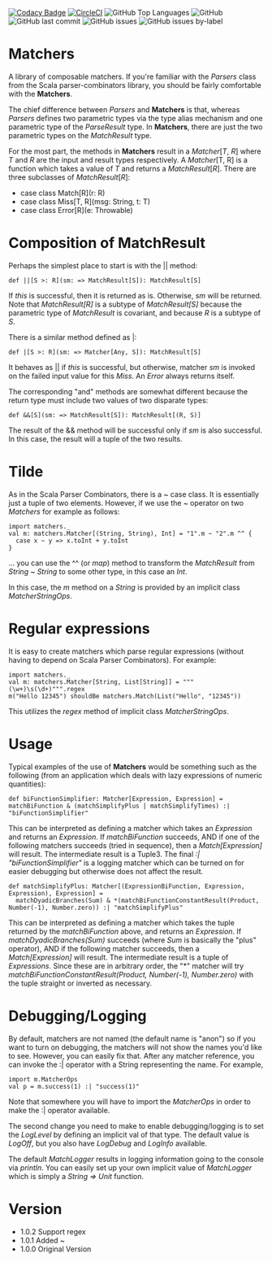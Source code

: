 [![Codacy Badge](https://app.codacy.com/project/badge/Grade/454847cac6214df8986ef2dec68e5049)](https://www.codacy.com/gh/rchillyard/Matchers/dashboard?utm_source=github.com&amp;utm_medium=referral&amp;utm_content=rchillyard/Matchers&amp;utm_campaign=Badge_Grade)
[![CircleCI](https://circleci.com/gh/rchillyard/Matchers.svg?style=svg)](https://circleci.com/gh/rchillyard/Matchers)
![GitHub Top Languages](https://img.shields.io/github/languages/top/rchillyard/Matchers)
![GitHub](https://img.shields.io/github/license/rchillyard/Matchers)
![GitHub last commit](https://img.shields.io/github/last-commit/rchillyard/Matchers)
![GitHub issues](https://img.shields.io/github/issues-raw/rchillyard/Matchers)
![GitHub issues by-label](https://img.shields.io/github/issues/rchillyard/Matchers/bug)

# Matchers
A library of composable matchers.
If you're familiar with the _Parsers_ class from the Scala parser-combinators library, you should be fairly
comfortable with the **Matchers**.

The chief difference between _Parsers_ and **Matchers** is that, whereas _Parsers_ defines two parametric types via
the type alias mechanism and one parametric type of the _ParseResult_ type.
In **Matchers**, there are just the two parametric types on the _MatchResult_ type.

For the most part, the methods in **Matchers** result in a _Matcher_[_T_, _R_] where _T_ and _R_ are the input and result types
respectively.
A _Matcher_[T, R] is a function which takes a value of _T_ and returns a _MatchResult_[_R_].
There are three subclasses of _MatchResult_[_R_]:
* case class Match[R](r: R)
* case class Miss[T, R](msg: String, t: T)
* case class Error[R](e: Throwable)

# Composition of MatchResult
Perhaps the simplest place to start is with the || method:

    def ||[S >: R](sm: => MatchResult[S]): MatchResult[S]

If _this_ is successful, then it is returned as is.
Otherwise, _sm_ will be returned.
Note that _MatchResult[R]_ is a subtype of _MatchResult[S]_ because the parametric type of _MatchResult_ is covariant,
and because _R_ is a subtype of _S_.

There is a similar method defined as |:

    def |[S >: R](sm: => Matcher[Any, S]): MatchResult[S]

It behaves as || if _this_ is successful, but otherwise, matcher _sm_ is invoked on the failed input value for this _Miss_.
An _Error_ always returns itself.

The corresponding "and" methods are somewhat different because the return
type must include two values of two disparate types:

    def &&[S](sm: => MatchResult[S]): MatchResult[(R, S)]

The result of the && method will be successful only if _sm_ is also successful.
In this case, the result will a tuple of the two results.

# Tilde
As in the Scala Parser Combinators, there is a ~ case class.
It is essentially just a tuple of two elements.
However, if we use the ~ operator on two _Matchers_ for example as follows:

    import matchers._
    val m: matchers.Matcher[(String, String), Int] = "1".m ~ "2".m ^^ {
      case x ~ y => x.toInt + y.toInt
    }

... you can use the ^^ (or _map_) method to transform the _MatchResult_ from _String_ ~ _String_ to some other type,
in this case an _Int_.

In this case, the _m_ method on a _String_ is provided by an implicit class _MatcherStringOps_.

# Regular expressions
It is easy to create matchers which parse regular expressions (without having to depend on Scala Parser Combinators).
For example:

    import matchers._
    val m: matchers.Matcher[String, List[String]] = """(\w+)\s(\d+)""".regex
    m("Hello 12345") shouldBe matchers.Match(List("Hello", "12345"))

This utilizes the _regex_ method of implicit class _MatcherStringOps_.

# Usage
Typical examples of the use of **Matchers** would be something such as the following
(from an application which deals with lazy expressions of numeric quantities):

    def biFunctionSimplifier: Matcher[Expression, Expression] = matchBiFunction & (matchSimplifyPlus | matchSimplifyTimes) :| "biFunctionSimplifier"

This can be interpreted as defining a matcher which takes an _Expression_ and returns an _Expression_.
If _matchBiFunction_ succeeds,
AND if one of the following matchers succeeds (tried in sequence), then a _Match[Expression]_ will result.
The intermediate result is a Tuple3.
The final _:| "biFunctionSimplifier"_ is a logging matcher which can be turned on for easier debugging but otherwise does not affect
the result.

    def matchSimplifyPlus: Matcher[(ExpressionBiFunction, Expression, Expression), Expression] =
      matchDyadicBranches(Sum) & *(matchBiFunctionConstantResult(Product, Number(-1), Number.zero)) :| "matchSimplifyPlus"

This can be interpreted as defining a matcher which takes the tuple returned by the _matchBiFunction_ above,
and returns an _Expression_.
If _matchDyadicBranches(Sum)_ succeeds (where _Sum_ is basically the "plus" operator),
AND if the following matcher succeeds, then a _Match[Expression]_ will result.
The intermediate result is a tuple of _Expressions_.
Since these are in arbitrary order, the "*" matcher will try _matchBiFunctionConstantResult(Product, Number(-1), Number.zero)_
with the tuple straight or inverted as necessary.

Debugging/Logging
=================
By default, matchers are not named (the default name is "anon") so if you want to turn on debugging,
the matchers will not show the names you'd like to see.
However, you can easily fix that.
After any matcher reference, you can invoke the :| operator with a String representing the name.
For example,

    import m.MatcherOps
    val p = m.success(1) :| "success(1)"

Note that somewhere you will have to import the _MatcherOps_ in order to make the :| operator available.

The second change you need to make to enable debugging/logging is to set the _LogLevel_ by defining an implicit val of that type.
The default value is _LogOff_, but you also have _LogDebug_ and _LogInfo_ available.

The default _MatchLogger_ results in logging information going to the console via _println_.
You can easily set up your own implicit value of _MatchLogger_ which is simply a _String => Unit_ function.

Version
=======
* 1.0.2 Support regex
* 1.0.1 Added ~
* 1.0.0 Original Version